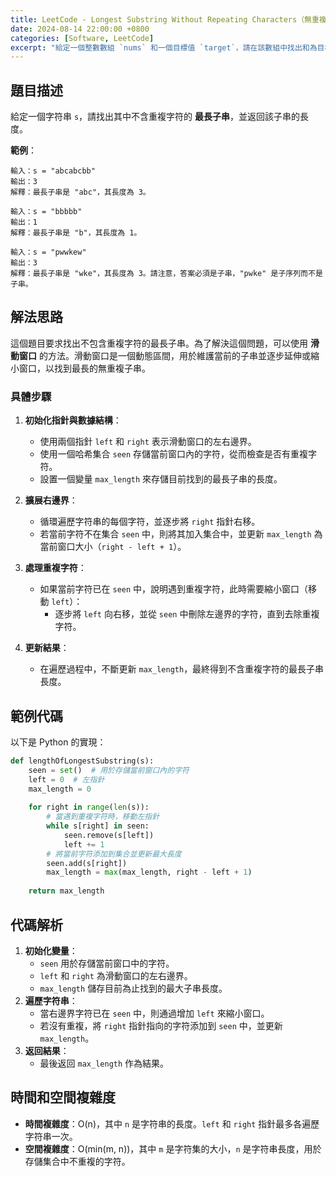 ```yaml
---
title: LeetCode - Longest Substring Without Repeating Characters（無重複字符的最長子串）
date: 2024-08-14 22:00:00 +0800
categories: [Software, LeetCode]
excerpt: "給定一個整數數組 `nums` 和一個目標值 `target`，請在該數組中找出和為目標值的那兩個整數，並返回它們的索引"
---
```


## 題目描述
給定一個字符串 `s`，請找出其中不含重複字符的 **最長子串**，並返回該子串的長度。

**範例**：

```
輸入：s = "abcabcbb"
輸出：3
解釋：最長子串是 "abc"，其長度為 3。

輸入：s = "bbbbb"
輸出：1
解釋：最長子串是 "b"，其長度為 1。

輸入：s = "pwwkew"
輸出：3
解釋：最長子串是 "wke"，其長度為 3。請注意，答案必須是子串，"pwke" 是子序列而不是子串。
```

## 解法思路
這個題目要求找出不包含重複字符的最長子串。為了解決這個問題，可以使用 **滑動窗口** 的方法。滑動窗口是一個動態區間，用於維護當前的子串並逐步延伸或縮小窗口，以找到最長的無重複子串。

### 具體步驟
1. **初始化指針與數據結構**：
   - 使用兩個指針 `left` 和 `right` 表示滑動窗口的左右邊界。
   - 使用一個哈希集合 `seen` 存儲當前窗口內的字符，從而檢查是否有重複字符。
   - 設置一個變量 `max_length` 來存儲目前找到的最長子串的長度。

2. **擴展右邊界**：
   - 循環遍歷字符串的每個字符，並逐步將 `right` 指針右移。
   - 若當前字符不在集合 `seen` 中，則將其加入集合中，並更新 `max_length` 為當前窗口大小（`right - left + 1`）。

3. **處理重複字符**：
   - 如果當前字符已在 `seen` 中，說明遇到重複字符，此時需要縮小窗口（移動 `left`）：
     - 逐步將 `left` 向右移，並從 `seen` 中刪除左邊界的字符，直到去除重複字符。

4. **更新結果**：
   - 在遍歷過程中，不斷更新 `max_length`，最終得到不含重複字符的最長子串長度。

## 範例代碼

以下是 Python 的實現：

```python
def lengthOfLongestSubstring(s):
    seen = set()  # 用於存儲當前窗口內的字符
    left = 0  # 左指針
    max_length = 0
    
    for right in range(len(s)):
        # 當遇到重複字符時，移動左指針
        while s[right] in seen:
            seen.remove(s[left])
            left += 1
        # 將當前字符添加到集合並更新最大長度
        seen.add(s[right])
        max_length = max(max_length, right - left + 1)
    
    return max_length
```

## 代碼解析
1. **初始化變量**：
   - `seen` 用於存儲當前窗口中的字符。
   - `left` 和 `right` 為滑動窗口的左右邊界。
   - `max_length` 儲存目前為止找到的最大子串長度。
2. **遍歷字符串**：
   - 當右邊界字符已在 `seen` 中，則通過增加 `left` 來縮小窗口。
   - 若沒有重複，將 `right` 指針指向的字符添加到 `seen` 中，並更新 `max_length`。
3. **返回結果**：
   - 最後返回 `max_length` 作為結果。

## 時間和空間複雜度
- **時間複雜度**：O(n)，其中 `n` 是字符串的長度。`left` 和 `right` 指針最多各遍歷字符串一次。
- **空間複雜度**：O(min(m, n))，其中 `m` 是字符集的大小，`n` 是字符串長度，用於存儲集合中不重複的字符。
